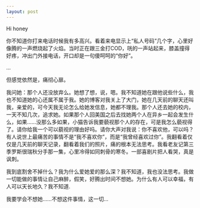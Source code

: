 ```yaml
---
layout: post
---
```

Hi honey
  
你不知道你打来电话时候我有多高兴。看着来电显示上“私人号码”几个字，心里好像腾的一声燃烧起了火焰。当时正在跟三金打COD，咣的一声站起来，膝盖撞得好疼，冲出门外接电话，开口却是一句傻呵呵的“你好”。
  
...
  
但感觉依然是，痛彻心扉。
  
我问她：那个人还没放弃么。她想了想，说，嗯。我不知道她在跟他说些什么，我也不知道她的心还属不属于我。她的博客对我关上了大门，她在几天前的聊天还叫我，亲爱的，可今天我无论怎么给她发信息，她都不理我。那个人还去她的校内，一天不知几次，追求她。如果那个人回美国之后去找她两个人在异乡一起会发生什么，如果……没那么多如果，小猫告诉我要藐视那个人的存在，可是我怎么藐视得了。请你给我一个可以藐视的理由好吗。请你大声对我说：你不喜欢他，可以吗？有人说世上最痛苦的事情不是“我不喜欢你”，而是“我曾经喜欢过你”。我翻看着仅仅是几天前的聊天记录，翻看着我们的照片，痛的根本无法思考。我看老友记第三季罗斯很瑞秋分手那一集，心里冷得如同刺骨的寒冬。一部喜剧片把人看哭，真是讽刺。
  
我到底割舍不掉什么？我为什么爱她爱的那么深？我不知道，我也没法思考。我做一切能做的事情让自己麻醉，假笑，好腾出时间不想她。为什么有人可以幸福，有人可以天长地久？我不知道.
  
我要学会不想她……不想这件事情，这一切…
